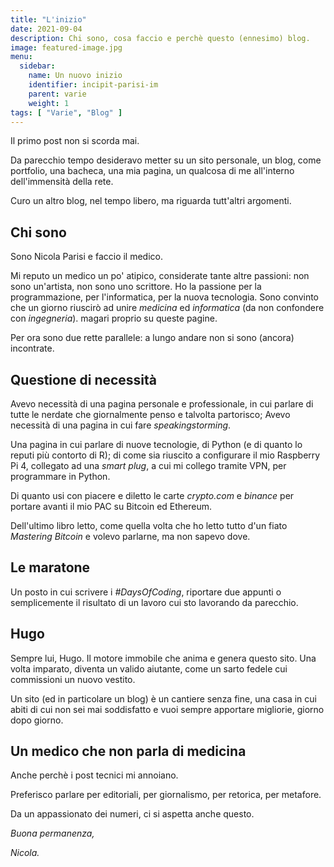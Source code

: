 ```yaml
---
title: "L'inizio"
date: 2021-09-04
description: Chi sono, cosa faccio e perchè questo (ennesimo) blog.
image: featured-image.jpg
menu:
  sidebar:
    name: Un nuovo inizio
    identifier: incipit-parisi-im
    parent: varie
    weight: 1
tags: [ "Varie", "Blog" ]
---
```


Il primo post non si scorda mai.

Da parecchio tempo desideravo metter su un sito personale, un blog, come portfolio, una bacheca, una mia pagina, un qualcosa di me all'interno dell'immensità della rete.

Curo un altro blog, nel tempo libero, ma riguarda tutt'altri argomenti.

## Chi sono

Sono Nicola Parisi e faccio il medico.

Mi reputo un medico un po' atipico, considerate tante altre passioni: non sono un'artista, non sono uno scrittore.
Ho la passione per la programmazione, per l'informatica, per la nuova tecnologia.
Sono convinto che un giorno riuscirò ad unire _medicina_ ed _informatica_ (da non confondere con _ingegneria_). magari proprio su queste pagine.

Per ora sono due rette parallele: a lungo andare non si sono (ancora) incontrate.

## Questione di necessità

Avevo necessità di una pagina personale e professionale, in cui parlare di tutte le nerdate che giornalmente penso e talvolta partorisco;
Avevo necessità di una pagina in cui fare _speakingstorming_.

Una pagina in cui parlare di nuove tecnologie, di Python (e di quanto lo reputi più contorto di R); di come sia riuscito a configurare il mio Raspberry Pi 4, collegato ad una _smart plug_, a cui mi collego tramite VPN, per programmare in Python.

Di quanto usi con piacere e diletto le carte _crypto.com_ e _binance_ per portare avanti il mio PAC su Bitcoin ed Ethereum.

Dell'ultimo libro letto, come quella volta che ho letto tutto d'un fiato _Mastering Bitcoin_ e volevo parlarne, ma non sapevo dove.

## Le maratone
Un posto in cui scrivere i _#DaysOfCoding_, riportare due appunti o semplicemente il risultato di un lavoro cui sto lavorando da parecchio.

## Hugo
Sempre lui, Hugo. Il motore immobile che anima e genera questo sito. Una volta imparato, diventa un valido aiutante, come un sarto fedele cui commissioni un nuovo vestito.

Un sito (ed in particolare un blog) è un cantiere senza fine, una casa in cui abiti di cui non sei mai soddisfatto e vuoi sempre apportare migliorie, giorno dopo giorno.

## Un medico che non parla di medicina
Anche perchè i post tecnici mi annoiano.

Preferisco parlare per editoriali, per giornalismo, per retorica, per metafore.

Da un appassionato dei numeri, ci si aspetta anche questo.
` `
` `
  
_Buona permanenza,_

_Nicola._
